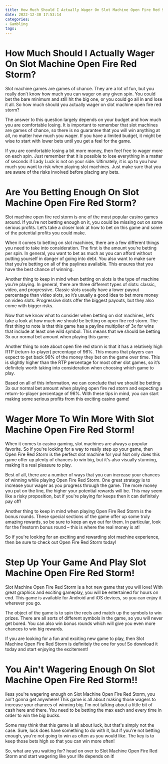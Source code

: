 ```yaml
---
title: How Much Should I Actually Wager On Slot Machine Open Fire Red Storm
date: 2022-12-30 17:53:14
categories:
- Gambling
tags:
---
```



#  How Much Should I Actually Wager On Slot Machine Open Fire Red Storm?

Slot machine games are games of chance. They are a lot of fun, but you really don’t know how much you can wager on any given spin. You could bet the bare minimum and still hit the big one, or you could go all in and lose it all. So how much should you actually wager on slot machine open fire red storm?

The answer to this question largely depends on your budget and how much you are comfortable losing. It is important to remember that slot machines are games of chance, so there is no guarantee that you will win anything at all, no matter how much you wager. If you have a limited budget, it might be wise to start with lower bets until you get a feel for the game.

If you are comfortable losing a bit more money, then feel free to wager more on each spin. Just remember that it is possible to lose everything in a matter of seconds if Lady Luck is not on your side. Ultimately, it is up to you how much you want to risk when playing slot machines. Just make sure that you are aware of the risks involved before placing any bets.

#  Are You Betting Enough On Slot Machine Open Fire Red Storm?

Slot machine open fire red storm is one of the most popular casino games around. If you’re not betting enough on it, you could be missing out on some serious profits. Let’s take a closer look at how to bet on this game and some of the potential profits you could make.

When it comes to betting on slot machines, there are a few different things you need to take into consideration. The first is the amount you’re betting per spin. In general, you want to bet as much as you can afford without putting yourself in danger of going into debt. You also want to make sure that you’re betting on all of the paylines available. This ensures that you have the best chance of winning.

Another thing to keep in mind when betting on slots is the type of machine you’re playing. In general, there are three different types of slots: classic, video, and progressive. Classic slots usually have a lower payout percentage than video slots, so it’s usually a good idea to bet more money on video slots. Progressive slots offer the biggest payouts, but they also come with bigger risks.

Now that we know what to consider when betting on slot machines, let’s take a look at how much we should be betting on open fire red storm. The first thing to note is that this game has a payline multiplier of 3x for wins that include at least one wild symbol. This means that we should be betting 3x our normal bet amount when playing this game.

Another thing to note about open fire red storm is that it has a relatively high RTP (return-to-player) percentage of 96%. This means that players can expect to get back 96% of the money they bet on the game over time. This is slightly higher than the RTP percentage for most other slot games, so it’s definitely worth taking into consideration when choosing which game to play.

Based on all of this information, we can conclude that we should be betting 3x our normal bet amount when playing open fire red storm and expecting a return-to-player percentage of 96%. With these tips in mind, you can start making some serious profits from this exciting casino game!

#  Wager More To Win More With Slot Machine Open Fire Red Storm!

When it comes to casino gaming, slot machines are always a popular favorite. So if you're looking for a way to really step up your game, then Open Fire Red Storm is the perfect slot machine for you! Not only does this game offer up plenty of chances to win big, but it's also visually stunning, making it a real pleasure to play.

Best of all, there are a number of ways that you can increase your chances of winning while playing Open Fire Red Storm. One great strategy is to increase your wager as you progress through the game. The more money you put on the line, the higher your potential rewards will be. This may seem like a risky proposition, but if you're playing for keeps then it can definitely pay off!

Another thing to keep in mind when playing Open Fire Red Storm is the bonus rounds. These special sections of the game offer up some truly amazing rewards, so be sure to keep an eye out for them. In particular, look for the firestorm bonus round – this is where the real money is at!

So if you're looking for an exciting and rewarding slot machine experience, then be sure to check out Open Fire Red Storm today!

#  Step Up Your Game And Play Slot Machine Open Fire Red Storm!

Slot Machine Open Fire Red Storm is a hot new game that you will love! With great graphics and exciting gameplay, you will be entertained for hours on end. This game is available for Android and iOS devices, so you can enjoy it wherever you go.

The object of the game is to spin the reels and match up the symbols to win prizes. There are all sorts of different symbols in the game, so you will never get bored. You can also win bonus rounds which will give you even more chances to win big rewards.

If you are looking for a fun and exciting new game to play, then Slot Machine Open Fire Red Storm is definitely the one for you! So download it today and start enjoying the excitement!

#  You Ain't Wagering Enough On Slot Machine Open Fire Red Storm!!


iless you're wagering enough on Slot Machine Open Fire Red Storm, you ain't gonna get anywhere! This game is all about making those wagers to increase your chances of winning big. I'm not talking about a little bit of cash here and there. You need to be betting the max each and every time in order to win the big bucks.

Some may think that this game is all about luck, but that's simply not the case. Sure, luck does have something to do with it, but if you're not betting enough, you're not going to win as often as you would like. The key is to keep those bets high so that you can win more often!

So, what are you waiting for? head on over to Slot Machine Open Fire Red Storm and start wagering like your life depends on it!